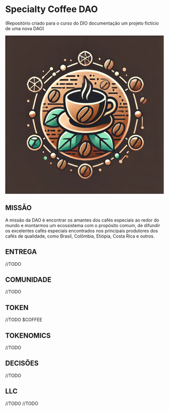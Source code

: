 # Specialty Coffee DAO
(Repositório criado para o curso do DIO documentação um projeto fictício de uma nova DAO)

<img src="images/logo_coffee.webp" alt="Logo Specialty Coffee DAO" style="width=50%;align=center" />

## MISSÃO
A missão da DAO é encontrar os amantes dos cafés especiais ao redor do mundo e montarmos um ecossistema com o propósito comum, de difundir os excelentes cafés especiais encontrados nos principais produtores dos cafés de qualidade, como Brasil, Colômbia, Etiópia, Costa Rica e outros.

## ENTREGA
//TODO
## COMUNIDADE
//TODO
## TOKEN
//TODO
$COFFEE

## TOKENOMICS
//TODO
## DECISÕES
//TODO
## LLC
//TODO
//TODO
